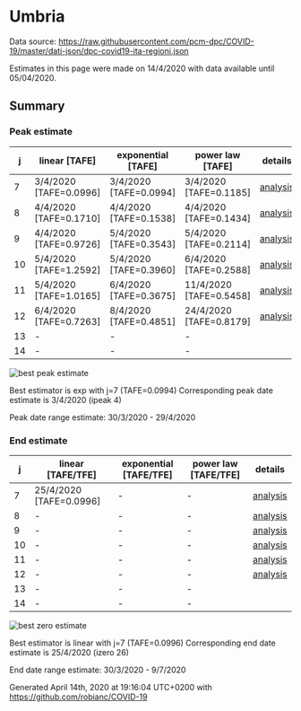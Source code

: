 # Umbria


Data source: https://raw.githubusercontent.com/pcm-dpc/COVID-19/master/dati-json/dpc-covid19-ita-regioni.json

Estimates in this page were made on 14/4/2020 with data available until 05/04/2020.


## Summary 

### Peak estimate 
|j|linear [TAFE]|exponential [TAFE]|power law [TAFE]|details|
|---|----|-----------|---------|-------|
|7|3/4/2020 [TAFE=0.0996]|3/4/2020 [TAFE=0.0994]|3/4/2020 [TAFE=0.1185]|[analysis](COVID-19_umbria_j7_2020-04-05.md)|
|8|4/4/2020 [TAFE=0.1710]|4/4/2020 [TAFE=0.1538]|4/4/2020 [TAFE=0.1434]|[analysis](COVID-19_umbria_j8_2020-04-05.md)|
|9|4/4/2020 [TAFE=0.9726]|5/4/2020 [TAFE=0.3543]|5/4/2020 [TAFE=0.2114]|[analysis](COVID-19_umbria_j9_2020-04-05.md)|
|10|5/4/2020 [TAFE=1.2592]|5/4/2020 [TAFE=0.3960]|6/4/2020 [TAFE=0.2588]|[analysis](COVID-19_umbria_j10_2020-04-05.md)|
|11|5/4/2020 [TAFE=1.0165]|6/4/2020 [TAFE=0.3675]|11/4/2020 [TAFE=0.5458]|[analysis](COVID-19_umbria_j11_2020-04-05.md)|
|12|6/4/2020 [TAFE=0.7263]|8/4/2020 [TAFE=0.4851]|24/4/2020 [TAFE=0.8179]|[analysis](COVID-19_umbria_j12_2020-04-05.md)|
|13|-|-|-||
|14|-|-|-||

![best peak estimate](COVID-19_umbria_j7_2020-04-05.png)

Best estimator is exp with j=7 (TAFE=0.0994)
Corresponding peak date estimate is 3/4/2020 (ipeak 4)


Peak date range estimate: 30/3/2020 - 29/4/2020

### End estimate 
|j|linear [TAFE/TFE]|exponential [TAFE/TFE]|power law [TAFE/TFE]|details|
|---|----|-----------|---------|-------|
|7|25/4/2020 [TAFE=0.0996]|-|-|[analysis](COVID-19_umbria_j7_2020-04-05.md)|
|8|-|-|-|[analysis](COVID-19_umbria_j8_2020-04-05.md)|
|9|-|-|-|[analysis](COVID-19_umbria_j9_2020-04-05.md)|
|10|-|-|-|[analysis](COVID-19_umbria_j10_2020-04-05.md)|
|11|-|-|-|[analysis](COVID-19_umbria_j11_2020-04-05.md)|
|12|-|-|-|[analysis](COVID-19_umbria_j12_2020-04-05.md)|
|13|-|-|-||
|14|-|-|-||

![best zero estimate](COVID-19_umbria_j7_2020-04-05.png)

Best estimator is linear with j=7 (TAFE=0.0996)
Corresponding end date estimate is 25/4/2020 (izero 26)


End date range estimate: 30/3/2020 - 9/7/2020

Generated April 14th, 2020 at 19:16:04 UTC+0200 with https://github.com/robianc/COVID-19

